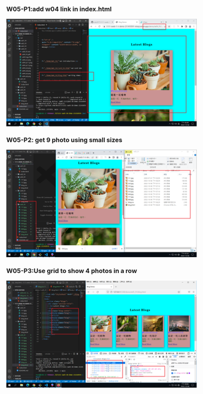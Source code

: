 ### W05-P1:add w04 link in index.html

![](w05-p1.png)

### W05-P2: get 9 photo using small sizes

![](w05-p2.png)

### W05-P3:Use grid to show 4 photos in a row

![](w05-p3.png)
